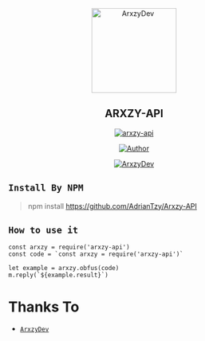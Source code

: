 <div align="center">
<img src="https://telegra.ph/file/6af28d3c13b33ecc2ec14.jpg" alt="ArxzyDev" width="170" />

## ARXZY-API

</div>

<p align="center">
<a href="##"><img title="arxzy-api" src="https://img.shields.io/static/v1?label=package&message=arxzy-api&color=blue"></a>
</p>
<p align="center">
  <a href="https://github.com/AdrianTzy"><img title="Author" src="https://img.shields.io/badge/Author-ArxzyDev-red.svg?style=for-the-badge&logo=github" /></a>
</p>
<p align="center">
<a href="#"><img title="ArxzyDev" src="https://img.shields.io/static/v1?label=For All Scapers&message=Arxzy-API&color=pink"></a>
</p>

## ``` Install By NPM ```
> npm install https://github.com/AdrianTzy/Arxzy-API


## ```How to use it```
```
const arxzy = require('arxzy-api')
const code = `const arxzy = require('arxzy-api')`

let example = arxzy.obfus(code)
m.reply(`${example.result}`)
```

  # Thanks To
* [`ArxzyDev`](https://github.com/AdrianTzy)
